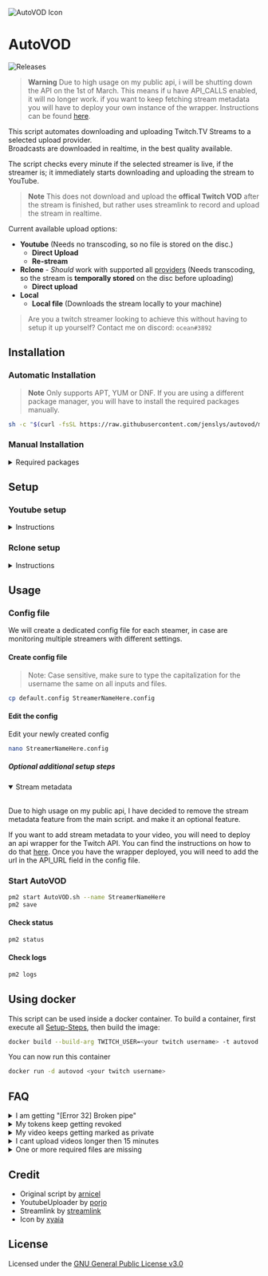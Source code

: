 ![AutoVOD Icon](https://cdn.lystad.io/autovod_icon.png)

# AutoVOD

![Releases](https://img.shields.io/github/v/release/jenslys/AutoVOD.svg)

> **Warning**
> Due to high usage on my public api, i will be shutting down the API on the 1st of March. This means if u have API_CALLS enabled, it will no longer work. if you want to keep fetching stream metadata you will have to deploy your own instance of the wrapper. Instructions can be found [here](#optional-additional-setup-steps).

This script automates downloading and uploading Twitch.TV Streams to a selected upload provider. <br>
Broadcasts are downloaded in realtime, in the best quality available.

The script checks every minute if the selected streamer is live, if the streamer is; it immediately starts downloading and uploading the stream to YouTube.

> **Note**
> This does not download and upload the **offical Twitch VOD** after the stream is finished, but rather uses streamlink to record and upload the stream in realtime.

Current available upload options:

- **Youtube** (Needs no transcoding, so no file is stored on the disc.)
  - **Direct Upload**
  - **Re-stream**
- **Rclone** - *Should* work with supported all [providers](https://rclone.org/#providers) (Needs transcoding, so the stream is **temporally stored** on the disc before uploading)
  - **Direct upload**
- **Local**
  - **Local file** (Downloads the stream locally to your machine)

> Are you a twitch streamer looking to achieve this without having to setup it up yourself? Contact me on discord: `ocean#3892`

## Installation

### Automatic Installation

> **Note**
> Only supports APT, YUM or DNF. If you are using a different package manager, you will have to install the required packages manually.

```bash
sh -c "$(curl -fsSL https://raw.githubusercontent.com/jenslys/autovod/master/install.sh)"
```

### Manual Installation

<details>
<summary>Required packages</summary>

#### PM2

```bash
apt-get install npm
npm install pm2 -g
pm2 startup
```

#### Streamlink

```bash
apt-get install python3-pip tar
pip3 install --upgrade streamlink
```

#### JQ

```bash
apt-get install jq
```

#### YoutubeUploader

If you want to upload to YouTube

<details>
<summary>Instructions</summary>
<br>

```bash
wget https://github.com/porjo/youtubeuploader/releases/download/23.01/youtubeuploader_23.01_Linux_x86_64.tar.gz
tar -xvf youtubeuploader_23.01_Linux_x86_64.tar.gz && rm youtubeuploader_23.01_Linux_x86_64.tar.gz
mv youtubeuploader /usr/local/bin/youtubeuploader
```

</details>

#### Rclone

If you want to upload to an any of the Rclone [providers](https://rclone.org/#providers)

<details>
<summary>Instructions</summary>
<br>

```bash
apt-get install rclone
```

</details>

#### FFMPEG

If you want to enable the re-encoding or re-streaming feature

<details>
<summary>Instructions</summary>
<br>

```bash
apt-get install ffmpeg
```

</details>

#### AutoVOD

```bash
git clone https://github.com/jenslys/autovod.git
cd autovod
```

#### Sample video

```bash
wget -c -O sample.mp4 https://download.samplelib.com/mp4/sample-5s.mp4
```

</details>

## Setup

### Youtube setup

<details>
<summary>Instructions</summary>
<br>

Set up your credentials to allow YouTubeUploader to upload videos to YouTube.

1. Create an account on [Google Developers Console](https://console.developers.google.com)
1. Create a new project
1. Enable the [YouTube Data API (APIs & Auth -> Libary)](https://console.cloud.google.com/apis/library/youtube.googleapis.com)
1. Go to the [Consent Screen](https://console.cloud.google.com/apis/credentials/consent) section, setup an external application, fill in your information and add the user/s that are going to be using the app (Channel/s you are uploading videos to). Enable the **".../auth/youtube.upload"** scope. Then save.
1. Go to the [Credentials](https://console.cloud.google.com/apis/api/youtube.googleapis.com/credentials) section, click "Create credentials" and select "OAuth client ID", select Application Type 'Web Application'. Add a 'Authorised redirect URI' of `http://localhost:8080/oauth2callback`
1. Once created click the download (JSON) button in the list and save it as `client_secrets.json`
1. Getting token from YouTube:
    1. Due to [recent changes](https://developers.googleblog.com/2022/02/making-oauth-flows-safer.html#disallowed-oob) to the Google TOS, if you are running this utility for the first time and want to run it on a Headless server, you have to first run `youtubeuploader` on your local machine (Somewhere with a web browser)

        ```bash
        youtubeuploader -filename sample.mp4
        ```

    1. and then simply copy/move `request.token` and `client_secrets.json` to the remote host. Make sure these are placed inside the `autovod` folder.

> **Note**
> To be able to upload videos as either "Unlisted or Public" and upload multiple videos a day, you will have to request an [API audit](https://support.google.com/youtube/contact/yt_api_form) from YouTube. Without an audit your videos will be locked as private and you are limited to how many videos you can upload before you reach a quota.

<details>
<summary>Tips on passing the audit</summary>
<br>

I have applied for the audit twice (for two separate projects).

- First time, I was applying because I wanted to archive a particular streamer's streams to YouTube.
- Second time, I was applying because I needed a higher quota for the testing and development of AutoVOD.

Both times I was accepted fairly easily.

Since this tool isn't very complex, I typed almost the same thing on all fields, along the lines of:
> "I am going to upload a certain twitch user VODS to YouTube and need a higher quote because the streamer streams multiple times a week for x amount of hours. The tool is internal, so the only person that is authenticating through it is me. This is using Youtube Data API to upload to videos."

I also linked/referenced this GitHub page (Don't know if that helped my case).

The field that wants you to upload a screen recording of the program; I just screen recorded myself doing the `youtubeuplaoder --filename sample.mp4` command. Since that is how we get the token from youtube. You could also record the process starting AutoVOD.

> **Note**
> It took around 20 days from submission to them accepting the audit.

I am leaving open the GitHub issue regarding this, in case people want to discuss or share their experience: [#32](https://github.com/jenslys/autovod/issues/32)

</details>

</details>

### Rclone setup

<details>
<summary>Instructions</summary>

#### Refer to your provider on how to configure Rclone

https://rclone.org/#providers

</details>

## Usage

### Config file

We will create a dedicated config file for each steamer, in case are monitoring multiple streamers with different settings.

#### Create config file

> Note: Case sensitive, make sure to type the capitalization for the username the same on all inputs and files.

```bash
cp default.config StreamerNameHere.config
```

#### Edit the config

Edit your newly created config

```bash
nano StreamerNameHere.config
```

##### Optional additional setup steps

<details open>
<summary>Stream metadata</summary>
<br>

Due to high usage on my public api, I have decided to remove the stream metadata feature from the main script. and make it an optional feature.

If you want to add stream metadata to your video, you will need to deploy an api wrapper for the Twitch API. You can find the instructions on how to do that [here](https://github.com/jenslys/twitch-api-wrapper). Once you have the wrapper deployed, you will need to add the url in the API_URL field in the config file.

</details>

### Start AutoVOD

```bash
pm2 start AutoVOD.sh --name StreamerNameHere
pm2 save
```

#### Check status

```bash
pm2 status
```

#### Check logs

```bash
pm2 logs
```

## Using docker

This script can be used inside a docker container. To build a container, first execute all [Setup-Steps](#setup), then build the image:

```bash
docker build --build-arg TWITCH_USER=<your twitch username> -t autovod .
```

You can now run this container

```bash
docker run -d autovod <your twitch username>
```

## FAQ

<details>
<summary>I am getting "[Error 32] Broken pipe"</summary>
<br>

There are multiple reasons this error can occur, check the following

#### YouTube

- That you have not reached your [YouTube quota limit](https://developers.google.com/youtube/v3/guides/quota_and_compliance_audits#:~:text=Projects%20that%20enable%20the%20YouTube,majority%20of%20our%20API%20users.)
- That your YouTube credential files have not expired
- You can check these by running `youtubeuploader --filename sample.mp4`
    then checking the output.

#### Rclone

- You have configured `rclone` correctly
- You have inserted the correct variables inside the config.

#### Server resource exhaustion

- Uploading vods require alot of bandwith, check if the upload fails because your provider is limiting or cutting of the upload.

</details>

<details>
<summary>My tokens keep getting revoked</summary>
<br>

- Visit the [OAuth consent screen](https://console.cloud.google.com/apis/credentials/consent) and click on the publish button to change from the testing status to the published status.

</details>

<details>
<summary>My video keeps getting marked as private</summary>
<br>

- To be able to upload videos as either "Unlisted or Public" and upload multiple videos a day, you will have to request an [API audit](https://support.google.com/youtube/contact/yt_api_form) from YouTube. Without an audit your videos will be locked as private and you are limited to how many videos you can upload before you reach a quota.

</details>

<details>
<summary>I cant upload videos longer then 15 minutes</summary>
<br>

- You will need to [verify](http://youtube.com/verify) your phone number on youtube to upload videos longer then 15 min

</details>

<details>
<summary>One or more required files are missing</summary>
<br>

The following files are required for the script to work:

- `nameOfStreamer.config`
- `request.token` (Only if uploading to YouTube)
- `client_secrets.json` (Only if uploading to YouTube)

It should look something like this:

![Screenshot](https://cdn.lystad.io/autovod_folder.jpeg)
</details>

## Credit

- Original script by [arnicel](https://github.com/arnicel/autoTwitchToYouTube)
- YoutubeUploader by [porjo](https://github.com/porjo/youtubeuploader)
- Streamlink by [streamlink](https://github.com/streamlink/streamlink)
- Icon by [xyaia](https://macosicons.com/#/u/xyaia)

## License

Licensed under the [GNU General Public License v3.0](LICENSE.md)
